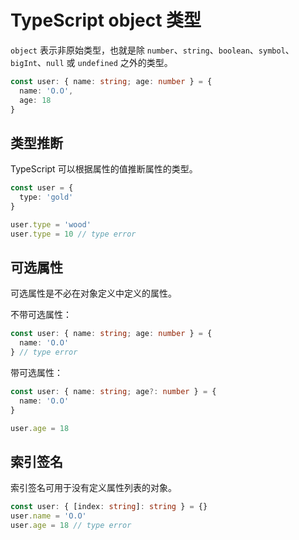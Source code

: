 # TypeScript object 类型

`object` 表示非原始类型，也就是除 `number`、`string`、`boolean`、`symbol`、`bigInt`、`null` 或 `undefined` 之外的类型。

```ts
const user: { name: string; age: number } = {
  name: 'O.O',
  age: 18
}
```

## 类型推断

TypeScript 可以根据属性的值推断属性的类型。

```ts
const user = {
  type: 'gold'
}

user.type = 'wood'
user.type = 10 // type error
```

## 可选属性

可选属性是不必在对象定义中定义的属性。

不带可选属性：

```ts
const user: { name: string; age: number } = {
  name: 'O.O'
} // type error
```

带可选属性：

```ts
const user: { name: string; age?: number } = {
  name: 'O.O'
}

user.age = 18
```

## 索引签名

索引签名可用于没有定义属性列表的对象。

```ts
const user: { [index: string]: string } = {}
user.name = 'O.O'
user.age = 18 // type error
```

